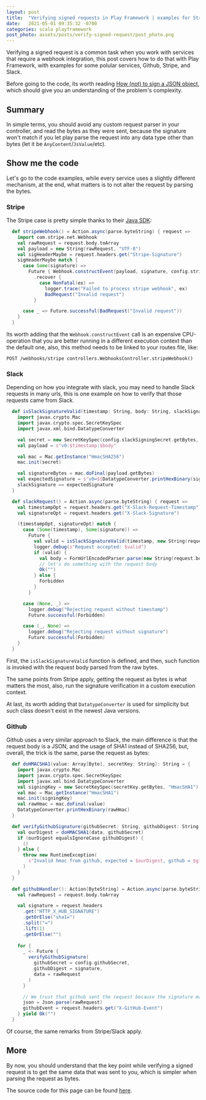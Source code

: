 ```yaml
---
layout: post
title:  "Verifying signed requests in Play Framework | examples for Stripe/Slack/Github"
date:   2021-05-01 09:35:32 -0700
categories: scala playframework
post_photo: assets/posts/verify-signed-request/post_photo.png
---
```


Verifying a signed request is a common task when you work with services that require a webhook integration, this post covers how to do that with Play Framework, with examples for some polular services, Github, Stripe, and Slack.

Before going to the code, its worth reading [How (not) to sign a JSON object](https://latacora.micro.blog/2019/07/24/how-not-to.html), which should give you an understanding of the problem's complexity.


## Summary
In simple terms, you should avoid any custom request parser in your controller, and read the bytes as they were sent, because the signature won't match if you let play parse the request into any data type other than bytes (let it be `AnyContent`/`JsValue`/etc).


## Show me the code
Let's go to the code examples, while every service uses a slightly different mechanism, at the end, what matters is to not alter the request by parsing the bytes.

### Stripe
The Stripe case is pretty simple thanks to their [Java SDK](https://github.com/stripe/stripe-java):

```scala
  def stripeWebhook() = Action.async(parse.byteString) { request =>
    import com.stripe.net.Webhook
    val rawRequest = request.body.toArray
    val payload = new String(rawRequest, "UTF-8")
    val sigHeaderMaybe = request.headers.get("Stripe-Signature")
    sigHeaderMaybe match {
      case Some(signature) =>
        Future { Webhook.constructEvent(payload, signature, config.stripeWebhookSigningSecret) }
          .recover {
            case NonFatal(ex) =>
              logger.trace("Failed to process stripe webhook", ex)
              BadRequest("Invalid request")
          }

      case _ => Future.successful(BadRequest("Invalid request"))
    }
  }
```

Its worth adding that the `Webhook.constructEvent` call is an expensive CPU-operation that you are better running in a different execution context than the default one, also, this method needs to be linked to your routes file, like:

```
POST /webhooks/stripe controllers.WebhooksController.stripeWebhook()
```

### Slack
Depending on how you integrate with slack, you may need to handle Slack requests in many urls, this is one example on how to verify that those requests came from Slack.

```scala
  def isSlackSignatureValid(timestamp: String, body: String, slackSignature: String): Boolean = {
    import javax.crypto.Mac
    import javax.crypto.spec.SecretKeySpec
    import javax.xml.bind.DatatypeConverter

    val secret = new SecretKeySpec(config.slackSigningSecret.getBytes, "HmacSHA256")
    val payload = s"v0:$timestamp:$body"

    val mac = Mac.getInstance("HmacSHA256")
    mac.init(secret)

    val signatureBytes = mac.doFinal(payload.getBytes)
    val expectedSignature = s"v0=${DatatypeConverter.printHexBinary(signatureBytes).toLowerCase}"
    slackSignature == expectedSignature
  }

  def slackRequest() = Action.async(parse.byteString) { request =>
    val timestampOpt = request.headers.get("X-Slack-Request-Timestamp")
    val signatureOpt = request.headers.get("X-Slack-Signature")

    (timestampOpt, signatureOpt) match {
      case (Some(timestamp), Some(signature)) =>
        Future {
          val valid = isSlackSignatureValid(timestamp, new String(request.body.toArray, "UTF-8"), signature)
          logger.debug(s"Request accepted: $valid")
          if (valid) {
            val body = FormUrlEncodedParser.parse(new String(request.body.toArray))
            // let's do something with the request body
            Ok("")
          } else {
            Forbidden
          }
        }

      case (None, _) =>
        logger.debug("Rejecting request without timestamp")
        Future.successful(Forbidden)

      case (_, None) =>
        logger.debug("Rejecting request without signature")
        Future.successful(Forbidden)
    }
  }
```

First, the `isSlackSignatureValid` function is defined, and then, such function is invoked with the request body parsed from the raw bytes.

The same points from Stripe apply, getting the request as bytes is what matters the most, also, run the signature verification in a custom execution context.

At last, its worth adding that `DatatypeConverter` is used for simplicity but such class doesn't exist in the newest Java versions.


### Github
Github uses a very similar approach to Slack, the main difference is that the request body is a JSON, and the usage of SHA1 instead of SHA256, but, overall, the trick is the same, parse the request as bytes:

```scala
  def doHMACSHA1(value: Array[Byte], secretKey: String): String = {
    import javax.crypto.Mac
    import javax.crypto.spec.SecretKeySpec
    import javax.xml.bind.DatatypeConverter
    val signingKey = new SecretKeySpec(secretKey.getBytes, "HmacSHA1")
    val mac = Mac.getInstance("HmacSHA1")
    mac.init(signingKey)
    val rawHmac = mac.doFinal(value)
    DatatypeConverter.printHexBinary(rawHmac)
  }

  def verifyGithubSignature(githubSecret: String, githubDigest: String, data: Array[Byte]): Unit = {
    val ourDigest = doHMACSHA1(data, githubSecret)
    if (ourDigest equalsIgnoreCase githubDigest) {
      ()
    } else {
      throw new RuntimeException(
        s"Invalid hmac from github, expected = $ourDigest, github = $githubDigest"
      )
    }
  }

  def githubHandler(): Action[ByteString] = Action.async(parse.byteString) { implicit request =>
    val rawRequest = request.body.toArray

    val signature = request.headers
      .get("HTTP_X_HUB_SIGNATURE")
      .getOrElse("sha1=")
      .split("=")
      .lift(1)
      .getOrElse("")
    
    for {
      _ <- Future {
        verifyGithubSignature(
          githubSecret = config.githubSecret,
          githubDigest = signature,
          data = rawRequest
        )
      }

      // We trust that github sent the request because the signature matches, so, we must get JSON
      json = Json.parse(rawRequest)
      githubEvent = request.headers.get("X-GitHub-Event")
    } yield Ok("")
  }
```

Of course, the same remarks from Stripe/Slack apply.

## More
By now, you should understand that the key point while verifying a signed request is to get the same data that was sent to you, which is simpler when parsing the request as bytes.

The source code for this page can be found [here](https://github.com/wiringbits/wiringbits.github.io/blob/master/_posts/2021-05-01-verifying-signed-requests-in-play-framework-examples-for-stripe-slack-github.md).

